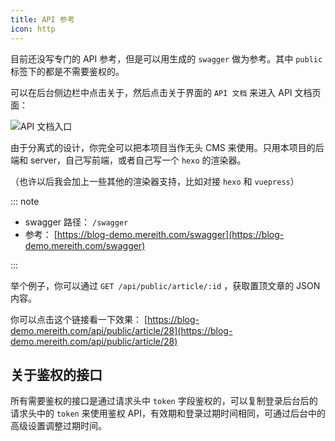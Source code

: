 ```yaml
---
title: API 参考
icon: http
---
```


目前还没写专门的 API 参考，但是可以用生成的 `swagger` 做为参考。其中 `public` 标签下的都是不需要鉴权的。

可以在后台侧边栏中点击关于，然后点击关于界面的 `API 文档` 来进入 API 文档页面：

![API 文档入口](https://pic.mereith.com/img/0b487fe87735562feff3825b040c5353.clipboard-2022-08-29.png)

由于分离式的设计，你完全可以把本项目当作无头 CMS 来使用。只用本项目的后端和 server，自己写前端，或者自己写一个 `hexo` 的渲染器。

（也许以后我会加上一些其他的渲染器支持，比如对接 `hexo` 和 `vuepress`）

::: note

- swagger 路径： `/swagger`
- 参考： [https://blog-demo.mereith.com/swagger](https://blog-demo.mereith.com/swagger)

:::

举个例子，你可以通过 `GET /api/public/article/:id` ，获取置顶文章的 JSON 内容。

你可以点击这个链接看一下效果： [https://blog-demo.mereith.com/api/public/article/28](https://blog-demo.mereith.com/api/public/article/28)

## 关于鉴权的接口

所有需要鉴权的接口是通过请求头中 `token` 字段鉴权的，可以复制登录后台后的请求头中的 `token` 来使用鉴权 API，有效期和登录过期时间相同，可通过后台中的高级设置调整过期时间。
